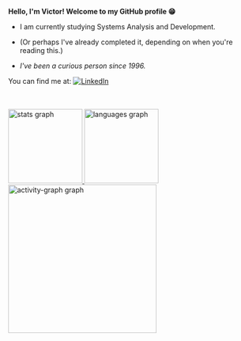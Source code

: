 **Hello, I'm Victor! Welcome to my GitHub profile 😁**

- I am currently studying Systems Analysis and Development. 

- (Or perhaps I've already completed it, depending on when you're reading this.)

- *I've been a curious person since 1996.*

You can find me at: [![LinkedIn](https://img.shields.io/badge/LinkedIn-0077B5?style=for-the-badge&logo=linkedin&logoColor=white)](https://www.linkedin.com/in/victor-cássio/)

<br>
<br>

<div align="left">
  <a href="https://github.com/souvictorcassio">
  <img src="https://github-readme-stats.vercel.app/api?username=souvictorcassio&hide_title=false&hide_rank=false&show_icons=true&include_all_commits=true&count_private=true&disable_animations=false&theme=calm&locale=en&hide_border=false&order=1" height="150" alt="stats graph"  />
  <img src="https://github-readme-stats.vercel.app/api/top-langs?username=souvictorcassio&locale=en&hide_title=false&layout=compact&card_width=320&langs_count=5&theme=calm&hide_border=false&order=2" height="150" alt="languages graph"  />
  <img src="https://github-readme-activity-graph.vercel.app/graph?username=souvictorcassio&radius=16&theme=gruvbox&area=true&order=5" height="300" alt="activity-graph graph"  />
</div>

###
